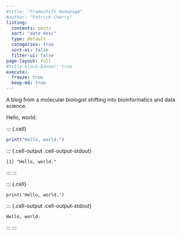 ```yaml
---
#title: "Frameshift Homepage"
#author: "Patrick Cherry"
listing:
  contents: posts
  sort: "date desc"
  type: default
  categories: true
  sort-ui: false
  filter-ui: false
page-layout: full
#title-block-banner: true
execute:
  freeze: true
  keep-md: true
---
```




A blog from a molecular biologist shifting into bioinformatics and data science.

Hello, world.

<!-- https://www.paulrjohnson.net/2022/09/setting-up-a-hugo-website-with-quarto/ -->


::: {.cell}

```{.r .cell-code}
print("Hello, world.")
```

::: {.cell-output .cell-output-stdout}
```
[1] "Hello, world."
```
:::
:::

::: {.cell}

```{.python .cell-code}
print('Hello, world.')
```

::: {.cell-output .cell-output-stdout}
```
Hello, world.
```
:::
:::
